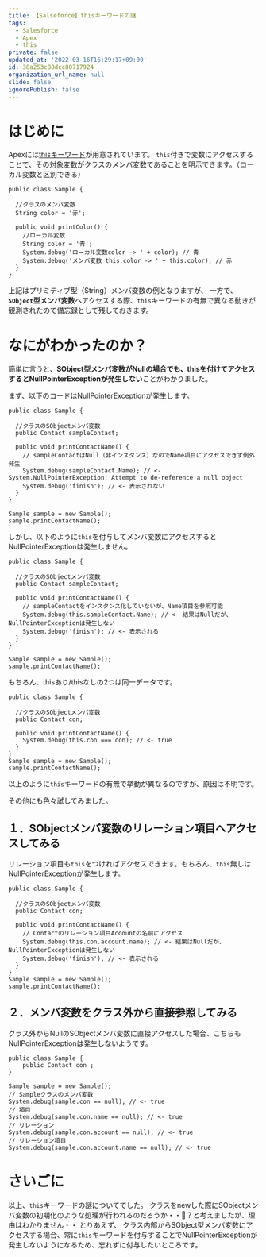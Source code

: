 ```yaml
---
title: 【Salseforce】thisキーワードの謎
tags:
  - Salesforce
  - Apex
  - this
private: false
updated_at: '2022-03-16T16:29:17+09:00'
id: 38a253c88dcc80717924
organization_url_name: null
slide: false
ignorePublish: false
---
```

# はじめに
Apexには[thisキーワード](https://developer.salesforce.com/docs/atlas.ja-jp.apexcode.meta/apexcode/apex_classes_keywords_this.htm)が用意されています。
`this`付きで変数にアクセスすることで、その対象変数がクラスのメンバ変数であることを明示できます。（ローカル変数と区別できる）

```apex
public class Sample {

  //クラスのメンバ変数
  String color = '赤';

  public void printColor() {
    //ローカル変数
    String color = '青';
    System.debug('ローカル変数color -> ' + color); // 青
    System.debug('メンバ変数 this.color -> ' + this.color); // 赤 
  }
}
```
上記はプリミティブ型（String）メンバ変数の例となりますが、
一方で、**`SObject`型メンバ変数**へアクセスする際、`this`キーワードの有無で異なる動きが観測されたので備忘録として残しておきます。


# なにがわかったのか？
簡単に言うと、**SObject型メンバ変数がNullの場合でも、thisを付けてアクセスするとNullPointerExceptionが発生しない**ことがわかりました。

まず、以下のコードはNullPointerExceptionが発生します。
```apex
public class Sample {

  //クラスのSObjectメンバ変数
  public Contact sampleContact;

  public void printContactName() {
    // sampleContactはNull（非インスタンス）なのでName項目にアクセスできず例外発生
    System.debug(sampleContact.Name); // <- System.NullPointerException: Attempt to de-reference a null object
    System.debug('finish'); // <- 表示されない
  }
}

Sample sample = new Sample();
sample.printContactName();
```

しかし、以下のように`this`を付与してメンバ変数にアクセスするとNullPointerExceptionは発生しません。
```apex
public class Sample {

  //クラスのSObjectメンバ変数
  public Contact sampleContact;

  public void printContactName() {
    // sampleContactをインスタンス化していないが、Name項目を参照可能
    System.debug(this.sampleContact.Name); // <- 結果はNullだが、NullPointerExceptionは発生しない
    System.debug('finish'); // <- 表示される
  }
}

Sample sample = new Sample();
sample.printContactName();
```

もちろん、thisあり/thisなしの2つは同一データです。
```apex
public class Sample {

  //クラスのSObjectメンバ変数
  public Contact con;

  public void printContactName() {
    System.debug(this.con === con); // <- true
  }
}
Sample sample = new Sample();
sample.printContactName();
```

以上のように`this`キーワードの有無で挙動が異なるのですが、原因は不明です。

その他にも色々試してみました。

## １．SObjectメンバ変数のリレーション項目へアクセスしてみる
リレーション項目も`this`をつければアクセスできます。もちろん、`this`無しはNullPointerExceptionが発生します。
```apex
public class Sample {

  //クラスのSObjectメンバ変数
  public Contact con;

  public void printContactName() {
    // Contactのリレーション項目Accountの名前にアクセス
    System.debug(this.con.account.name); // <- 結果はNullだが、NullPointerExceptionは発生しない
    System.debug('finish'); // <- 表示される
  }
}
Sample sample = new Sample();
sample.printContactName();
```


## ２．メンバ変数をクラス外から直接参照してみる
クラス外からNullのSObjectメンバ変数に直接アクセスした場合、こちらもNullPointerExceptionは発生しないようです。
```apex
public class Sample {
    public Contact con ;
}

Sample sample = new Sample();
// Sampleクラスのメンバ変数
System.debug(sample.con == null); // <- true
// 項目
System.debug(sample.con.name == null); // <- true
// リレーション
System.debug(sample.con.account == null); // <- true
// リレーション項目
System.debug(sample.con.account.name == null); // <- true
```

# さいごに
以上、`this`キーワードの謎についてでした。
クラスをnewした際にSObjectメンバ変数の初期化のような処理が行われるのだろうか・・🤔？と考えましたが、理由はわかりません・・
とりあえず、
クラス内部からSObject型メンバ変数にアクセスする場合、常に`this`キーワードを付与することでNullPointerExceptionが発生しないようになるため、忘れずに付与したいところです。







 
